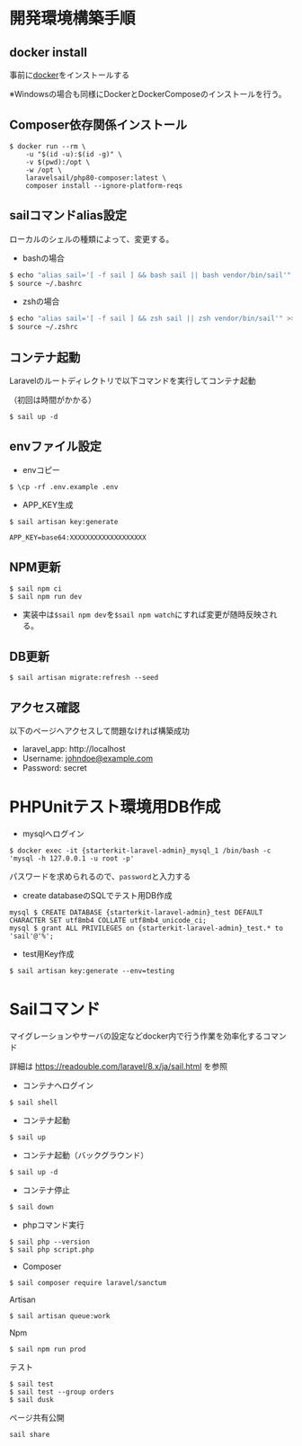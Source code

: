 # 開発環境構築手順

## docker install

事前に<a href="https://docs.docker.com/docker-for-mac/install/">docker</a>をインストールする

※Windowsの場合も同様にDockerとDockerComposeのインストールを行う。

## Composer依存関係インストール

```bin/sh
$ docker run --rm \
    -u "$(id -u):$(id -g)" \
    -v $(pwd):/opt \
    -w /opt \
    laravelsail/php80-composer:latest \
    composer install --ignore-platform-reqs
```

## sailコマンドalias設定

ローカルのシェルの種類によって、変更する。

- bashの場合
```bash
$ echo "alias sail='[ -f sail ] && bash sail || bash vendor/bin/sail'" >> ~/.bashrc
$ source ~/.bashrc
```

- zshの場合
```zsh
$ echo "alias sail='[ -f sail ] && zsh sail || zsh vendor/bin/sail'" >> ~/.zshrc
$ source ~/.zshrc
```

## コンテナ起動
Laravelのルートディレクトリで以下コマンドを実行してコンテナ起動

（初回は時間がかかる）

```bin/sh
$ sail up -d
```

## envファイル設定

- envコピー
```bin/sh
$ \cp -rf .env.example .env 
```

- APP_KEY生成
```bin/sh
$ sail artisan key:generate
```

```.env
APP_KEY=base64:XXXXXXXXXXXXXXXXXXX
```

## NPM更新

```bin/sh
$ sail npm ci
$ sail npm run dev
```
* 実装中は``` $sail npm dev ```を``` $sail npm watch ```にすれば変更が随時反映される。

## DB更新

```bin/sh
$ sail artisan migrate:refresh --seed
```

## アクセス確認
以下のページへアクセスして問題なければ構築成功

- laravel_app: http://localhost
- Username: johndoe@example.com
- Password: secret

# PHPUnitテスト環境用DB作成

- mysqlへログイン

```
$ docker exec -it {starterkit-laravel-admin}_mysql_1 /bin/bash -c 'mysql -h 127.0.0.1 -u root -p'
```
パスワードを求められるので、```password```と入力する

- create databaseのSQLでテスト用DB作成

```mysql
mysql $ CREATE DATABASE {starterkit-laravel-admin}_test DEFAULT CHARACTER SET utf8mb4 COLLATE utf8mb4_unicode_ci;
mysql $ grant ALL PRIVILEGES on {starterkit-laravel-admin}_test.* to 'sail'@'%';
```

- test用Key作成

```
$ sail artisan key:generate --env=testing
```

# Sailコマンド
マイグレーションやサーバの設定などdocker内で行う作業を効率化するコマンド

詳細は<a> https://readouble.com/laravel/8.x/ja/sail.html </a>を参照

- コンテナへログイン
```bin/sh
$ sail shell
```

- コンテナ起動
```bin/sh
$ sail up
```

- コンテナ起動（バックグラウンド）
```bin/sh
$ sail up -d
```

- コンテナ停止
```bin/sh
$ sail down
```

- phpコマンド実行
```bin/sh
$ sail php --version
$ sail php script.php
```

- Composer
```bin/sh
$ sail composer require laravel/sanctum
```

Artisan
```bin/sh
$ sail artisan queue:work
```

Npm
```bin/sh
$ sail npm run prod
```

テスト
```bin/sh
$ sail test
$ sail test --group orders
$ sail dusk
```

ページ共有公開

```bin/sh
sail share
```
